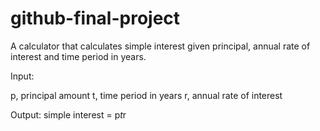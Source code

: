 # github-final-project

A calculator that calculates simple interest given principal, annual rate of interest and time period in years.

Input:

p, principal amount
t, time period in years
r, annual rate of interest

Output:
simple interest = p*t*r
